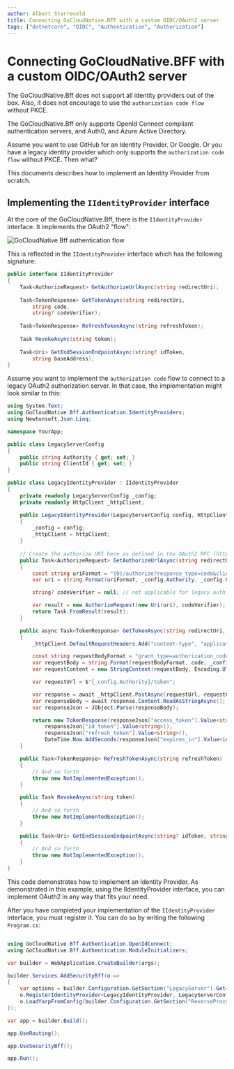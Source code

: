 ```yaml
---
author: Albert Starreveld
title: Connecting GoCloudNative.BFF with a custom OIDC/OAuth2 server
tags: ["dotnetcore", "OIDC", "Authentication", "Authorization"]
---
```

# Connecting GoCloudNative.BFF with a custom OIDC/OAuth2 server

The GoCloudNative.Bff does not support all identity providers out of the box. Also, it does not encourage to use the `authorization code flow` without PKCE. 

The GoCloudNative.Bff only supports OpenId Connect compliant authentication servers, and Auth0, and Azure Active Directory.

Assume you want to use GitHub for an Identity Provider. Or Google. Or you have a legacy identity provider which only supports the `authorization code flow` without PKCE. Then what?

This documents describes how to implement an Identity Provider from scratch.

## Implementing the `IIdentityProvider` interface

At the core of the GoCloudNative.Bff, there is the `IIdentityProvider` interface. It implements the OAuth2 "flow":

![GoCloudNative.Bff authentication flow](https://raw.githubusercontent.com/thecloudnativewebapp/GoCloudNative.Bff/main/docs/gocloudnative.org/content/Diagrams/auth_code-sequence-diagram.png)

This is reflected in the `IIdentityProvider` interface which has the following signature:

```csharp
public interface IIdentityProvider
{
    Task<AuthorizeRequest> GetAuthorizeUrlAsync(string redirectUri);
    
    Task<TokenResponse> GetTokenAsync(string redirectUri, 
        string code, 
        string? codeVerifier);
    
    Task<TokenResponse> RefreshTokenAsync(string refreshToken);
    
    Task RevokeAsync(string token);
    
    Task<Uri> GetEndSessionEndpointAsync(string? idToken, 
        string baseAddress);
}
```

Assume you want to implement the `authorization code` flow to connect to a legacy OAuth2 authorization server. In that case, the implementation might look similar to this:

```csharp
using System.Text;
using GoCloudNative.Bff.Authentication.IdentityProviders;
using Newtonsoft.Json.Linq;

namespace YourApp;

public class LegacyServerConfig
{
    public string Authority { get; set; }
    public string ClientId { get; set; }
}

public class LegacyIdentityProvider : IIdentityProvider
{
    private readonly LegacyServerConfig _config;
    private readonly HttpClient _httpClient;

    public LegacyIdentityProvider(LegacyServerConfig config, HttpClient httpClient)
    {
        _config = config;
        _httpClient = httpClient;
    }
    
    // Create the authorize URI here as defined in the OAuth2 RFC (https://www.rfc-editor.org/rfc/rfc6749#section-4.1.1)
    public Task<AuthorizeRequest> GetAuthorizeUrlAsync(string redirectUri)
    {
        const string uriFormat = "{0}/authorize?response_type=code&client_id={1}&state={2}&redirect_uri={3}&scope=openid+profile";
        var uri = string.Format(uriFormat, _config.Authority, _config.ClientId, "xyz", redirectUri);

        string? codeVerifier = null; // not applicable for legacy auth code flow

        var result = new AuthorizeRequest(new Uri(uri), codeVerifier);
        return Task.FromResult(result);
    }

    public async Task<TokenResponse> GetTokenAsync(string redirectUri, string code, string? codeVerifier)
    {
        _httpClient.DefaultRequestHeaders.Add("content-type", "application/x-www-form-urlencoded");

        const string requestBodyFormat = "grant_type=authorization_code&code={0}&client_id={1}&redirect_uri={2}";
        var requestBody = string.Format(requestBodyFormat, code, _config.ClientId, redirectUri);
        var requestContent = new StringContent(requestBody, Encoding.UTF8, "application/x-www-form-urlencoded");

        var requestUrl = $"{_config.Authority}/token";

        var response = await _httpClient.PostAsync(requestUrl, requestContent);
        var responseBody = await response.Content.ReadAsStringAsync();
        var responseJson = JObject.Parse(responseBody);

        return new TokenResponse(responseJson["access_token"].Value<string>(), 
            responseJson["id_token"].Value<string>(),
            responseJson["refresh_token"].Value<string>(), 
            DateTime.Now.AddSeconds(responseJson["expires_in"].Value<int>()));
    }

    public Task<TokenResponse> RefreshTokenAsync(string refreshToken)
    {
        // And so forth
        throw new NotImplementedException();
    }

    public Task RevokeAsync(string token)
    {
        // And so forth
        throw new NotImplementedException();
    }

    public Task<Uri> GetEndSessionEndpointAsync(string? idToken, string baseAddress)
    {
        // And so forth
        throw new NotImplementedException();
    }
}
```

This code demonstrates how to implement an Identity Provider. As demonstrated in this example, using the IIdentityProvider interface, you can implement OAuth2 in any way that fits your need.

After you have completed your implementation of the `IIdentityProvider` interface, you must register it. You can do so by writing the following `Program.cs`:

```csharp

using GoCloudNative.Bff.Authentication.OpenIdConnect;
using GoCloudNative.Bff.Authentication.ModuleInitializers;

var builder = WebApplication.CreateBuilder(args);

builder.Services.AddSecurityBff(o =>
{
    var options = builder.Configuration.GetSection("LegacyServer").Get<LegacyServerConfig>();
    o.RegisterIdentityProvider<LegacyIdentityProvider, LegacyServerConfig>(options);
    o.LoadYarpFromConfig(builder.Configuration.GetSection("ReverseProxy"));
});

var app = builder.Build();

app.UseRouting();

app.UseSecurityBff();

app.Run();

```